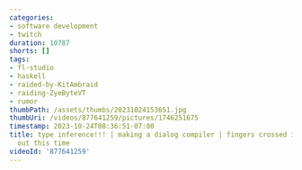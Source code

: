 ```yaml
---
categories:
- software development
- twitch
duration: 10787
shorts: []
tags:
- fl-studio
- haskell
- raided-by-KitAmbraid
- raiding-ZyeByteVT
- rumor
thumbPath: /assets/thumbs/20231024153651.jpg
thumbUri: /videos/877641259/pictures/1746251675
timestamp: 2023-10-24T08:36:51-07:00
title: type inference!!! | making a dialog compiler | fingers crossed i have it figured
  out this time
videoId: '877641259'
---
```

